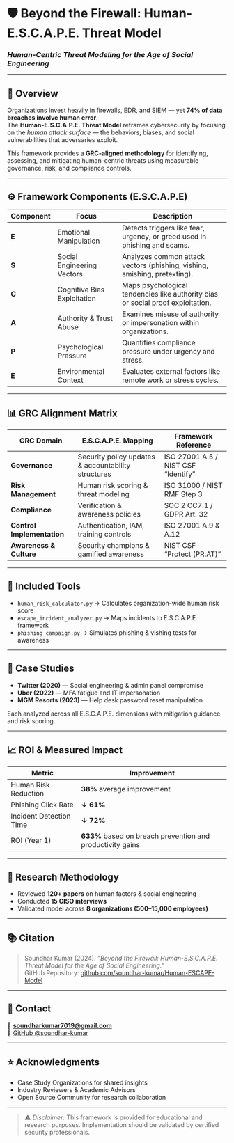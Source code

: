 # 🛡️ Beyond the Firewall: Human-E.S.C.A.P.E. Threat Model
### *Human-Centric Threat Modeling for the Age of Social Engineering*

---

## 📘 Overview
Organizations invest heavily in firewalls, EDR, and SIEM — yet **74% of data breaches involve human error**.  
The **Human-E.S.C.A.P.E. Threat Model** reframes cybersecurity by focusing on the *human attack surface* — the behaviors, biases, and social vulnerabilities that adversaries exploit.

This framework provides a **GRC-aligned methodology** for identifying, assessing, and mitigating human-centric threats using measurable governance, risk, and compliance controls.

---

## ⚙️ Framework Components (E.S.C.A.P.E)

| Component | Focus | Description |
|------------|--------|-------------|
| **E** | Emotional Manipulation | Detects triggers like fear, urgency, or greed used in phishing and scams. |
| **S** | Social Engineering Vectors | Analyzes common attack vectors (phishing, vishing, smishing, pretexting). |
| **C** | Cognitive Bias Exploitation | Maps psychological tendencies like authority bias or social proof exploitation. |
| **A** | Authority & Trust Abuse | Examines misuse of authority or impersonation within organizations. |
| **P** | Psychological Pressure | Quantifies compliance pressure under urgency and stress. |
| **E** | Environmental Context | Evaluates external factors like remote work or stress cycles. |

---

## 📊 GRC Alignment Matrix

| GRC Domain | E.S.C.A.P.E. Mapping | Framework Reference |
|-------------|----------------------|---------------------|
| **Governance** | Security policy updates & accountability structures | ISO 27001 A.5 / NIST CSF “Identify” |
| **Risk Management** | Human risk scoring & threat modeling | ISO 31000 / NIST RMF Step 3 |
| **Compliance** | Verification & awareness policies | SOC 2 CC7.1 / GDPR Art. 32 |
| **Control Implementation** | Authentication, IAM, training controls | ISO 27001 A.9 & A.12 |
| **Awareness & Culture** | Security champions & gamified awareness | NIST CSF “Protect (PR.AT)” |

---

## 🧰 Included Tools

- `human_risk_calculator.py` → Calculates organization-wide human risk score  
- `escape_incident_analyzer.py` → Maps incidents to E.S.C.A.P.E. framework  
- `phishing_campaign.py` → Simulates phishing & vishing tests for awareness  

---

## 🏢 Case Studies

- **Twitter (2020)** — Social engineering & admin panel compromise  
- **Uber (2022)** — MFA fatigue and IT impersonation  
- **MGM Resorts (2023)** — Help desk password reset manipulation  

Each analyzed across all E.S.C.A.P.E. dimensions with mitigation guidance and risk scoring.

---

## 📈 ROI & Measured Impact

| Metric | Improvement |
|--------|-------------|
| Human Risk Reduction | **38%** average improvement |
| Phishing Click Rate | **↓ 61%** |
| Incident Detection Time | **↓ 72%** |
| ROI (Year 1) | **633%** based on breach prevention and productivity gains |

---

## 🧩 Research Methodology

- Reviewed **120+ papers** on human factors & social engineering  
- Conducted **15 CISO interviews**  
- Validated model across **8 organizations (500–15,000 employees)**  

---

## 📚 Citation
> Soundhar Kumar (2024). *“Beyond the Firewall: Human-E.S.C.A.P.E. Threat Model for the Age of Social Engineering.”*  
> GitHub Repository: [github.com/soundhar-kumar/Human-ESCAPE-Model](https://github.com/soundhar-kumar/Human-ESCAPE-Model)

---

## 💬 Contact
📧 **soundharkumar7019@gmail.com**  
🐙 [GitHub @soundhar-kumar](https://github.com/soundhar-kumar)

---

## ⭐ Acknowledgments
- Case Study Organizations for shared insights  
- Industry Reviewers & Academic Advisors  
- Open Source Community for research collaboration  

---

> ⚠️ *Disclaimer:* This framework is provided for educational and research purposes. Implementation should be validated by certified security professionals.
